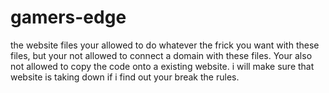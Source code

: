 # gamers-edge
the website files
your allowed to do whatever the frick you want with these files, but your not allowed to connect a domain with these files. Your also not allowed to copy the code onto a existing website. i will make sure that website is taking down if i find out your break the rules.
